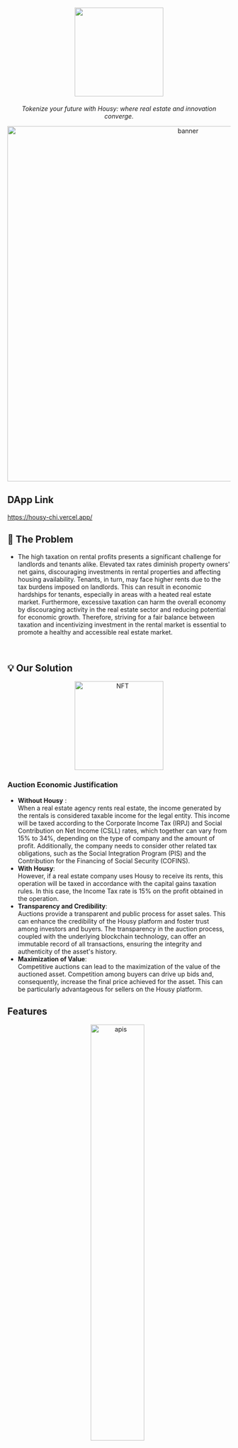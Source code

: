 <h1 align="center">
    <a href="https://housy-chi.vercel.app/">
    <img src="https://github.com/Alenkassemiro/Housy/blob/main/docs/Housy.svg" width="200px">
    </a>
</h1>


<p align="center">
  <i align="center">Tokenize your future with Housy: where real estate and innovation converge.</i>
</p>
<p align="center">
   <img  src="https://github.com/Alenkassemiro/Housy/blob/main/docs/banner.jpg" width="800px" align="center" alt="banner">
</p>

## DApp Link
https://housy-chi.vercel.app/ 

## 🚨 The Problem
 - The high taxation on rental profits presents a significant challenge for landlords and tenants alike.
Elevated tax rates diminish property owners' net gains, discouraging investments in rental properties and affecting housing availability.
Tenants, in turn, may face higher rents due to the tax burdens imposed on landlords. This can result in economic hardships for tenants,
especially in areas with a heated real estate market. Furthermore, excessive taxation can harm the overall economy by discouraging activity
 in the real estate sector and reducing potential for economic growth. Therefore, striving for a fair balance between taxation and
incentivizing investment in the rental market is essential to promote a healthy and accessible real estate market.
<br>

## 💡 Our Solution

<div align="center">
<img src="https://github.com/Alenkassemiro/Housy/blob/main/docs/card.svg" width="200px" alt="NFT"> 
</div>

### Auction Economic Justification
- **Without Housy** : <br>
When a real estate agency rents real estate, the income generated by the rentals is considered taxable income for the legal entity. This income will be taxed according to the Corporate Income Tax (IRPJ) and Social Contribution on Net Income (CSLL) rates, which together can vary from 15% to 34%, depending on the type of company and the amount of profit. Additionally, the company needs to consider other related tax obligations, such as the Social Integration Program (PIS) and the Contribution for the Financing of Social Security (COFINS).
- **With Housy**: <br>
However, if a real estate company uses Housy to receive its rents, this operation will be taxed in accordance with the capital gains taxation rules. In this case, the Income Tax rate is 15% on the profit obtained in the operation.
- **Transparency and Credibility**: <br>
  Auctions provide a transparent and public process for asset sales. This can enhance the credibility of the Housy platform and foster trust among investors and buyers. The transparency in the auction process, coupled with the underlying blockchain technology, can offer an immutable record of all transactions, ensuring the integrity and authenticity of the asset's history.
- **Maximization of Value**:<br> Competitive auctions can lead to the maximization of the value of the auctioned asset. Competition among buyers can drive up bids and, consequently, increase the final price achieved for the asset. This can be particularly advantageous for sellers on the Housy platform.





 ## Features

<p align="center">
    <img width="49%" src="https://github.com/Alenkassemiro/Housy/blob/main/docs/1.png" alt="apis"/>
&nbsp;
    <img width="49%" src="https://github.com/Alenkassemiro/Housy/blob/main/docs/2.png" alt="data-models"/>
</p>

<p align="center">
    <img width="49%" src="https://github.com/Alenkassemiro/Housy/blob/main/docs/3.png" alt="plugins"/>
&nbsp;
    <img width="49%" src="https://github.com/Alenkassemiro/Housy/blob/main/docs/4.png" alt="microservices"/>
</p> 

## Why Cartesi?
Cartesi is a powerful technology that aims to bridge the gap between blockchain and real-world computation. It offers a unique combination of features that make it an attractive choice for developers, businesses, and users seeking to build and use decentralized applications.
Cartesi provides a bridge for Web2 developers to transition into the world of Web3 by offering a familiar development environment and tools while integrating the benefits of blockchain technology.
In our project we bring a real-world application, including finance services and AI credit risk analysis in our roadmap. And all this applications we can code with Python, Rust, JS, excluding the necessity of only Solidity development.

## Technologies
- Next.js
- Ethers.js
- Cartesi
- SCSS
  

## Architechture
<div align="center">
<img src="https://github.com/Alenkassemiro/Housy/blob/main/docs/Architechture.png" width="500px;" alt="Architecture image">
</div>
<br>

## Roadmap
<img width="80%" src="https://github.com/Alenkassemiro/Housy/blob/main/docs/roadmap.png" alt="microservices"/>
<br>

- ### Market Fit (Adequação ao Mercado):
    Our property rental tokenization is the solution that the market has been waiting for to simplify and optimize rental transactions while also reducing taxation. By deeply understanding the needs of landlords and tenants, we have created a platform that caters to their specific demands. This means that property owners will experience greater ease in renting out their properties, while tenants will enjoy a smoother and more transparent process. With our market-driven approach, we are on the brink of revolutionizing the way people rent properties.

- ### Responsiveness (Responsividade)
    User experience is our priority, which is why one of the upcoming steps is to make our application responsive. Regardless of the device you are using - be it a smartphone, tablet, or computer - our platform will adapt seamlessly, providing an immersive and intuitive experience. This means that you will be able to manage your rental transactions conveniently and efficiently, wherever you are, and always with the same exceptional quality.

- ### AI Integration (Integração de IA)
    Incorporating artificial intelligence into our platform is a crucial step to enhance the efficiency and accuracy of our services. Thanks to our AI-based credit analysis, landlords can have confidence in selecting reliable tenants, thereby mitigating financial risks. Furthermore, by utilizing advanced algorithms to assess risks, we facilitate the anticipation of receivables for renters, providing flexibility and peace of mind. Our AI integration not only makes our services more reliable but also positions us at the forefront of technological innovation, paving the way for a safer and more efficient future in rental transactions.

## File Tree
```
├── docs
│
├── frontend
│    ├── public
│    ├── src
│
├── rollup
│    ├── .github
│    ├── .vscode
│    ├── auction
│    ├── build
│    ├── common-contracts
│    ├── frontend-console
│    ├── frontend-echo
│
```
## Our Team
<table>
  <tr>
    <td align="center">
      <a href="https://www.linkedin.com/in/abner-silva-barbosa-8a3542225/">
        <img src="https://github.com/AbnerSilvaBarbosa.png" width="100px;" alt="image"/><br>
        <sub>
          <b>Abner Silva Barbosa</b>
        </sub>
      </a>
    </td>
    <td align="center">
      <a href="https://www.linkedin.com/in/alexandrefonseca00/">
        <img src="https://github.com/Xandebrabe.png" width="100px;" alt="image"/><br>
        <sub>
          <b>Alexandre Fonseca</b>
        </sub>
      </a>
    </td>
  <td align="center"> 
      <a href="https://www.linkedin.com/in/bianca-cassemiro/">
        <img src="https://github.com/Bianca-Cassemiro.png" width="100px;" alt="image"/><br>
        <sub>
          <b>Bianca Cassemiro</b>
        </sub>
      </a>
    </td>
    <td align="center">
      <a href="https://www.linkedin.com/in/luiz-k-alencar/">
        <img src="https://github.com/luiz-k-alencar.png" width="100px;" alt="image"/><br>
        <sub>
          <b>Luiz Felipe Kama</b>
        </sub>
      </a>
    </td>
    <td align="center">
      <a href="https://www.linkedin.com/in/victor-severiano-de-carvalho-b57a05237">
        <img src="https://github.com/vict0rcarvalh0.png" width="100px;" alt="Victor Carvalho profile image"/><br>
        <sub>
          <b>Victor Carvalho</b>
        </sub>
      </a>
    </td>
  </tr>
</table>

